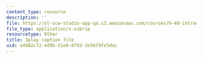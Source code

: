 ```yaml
---
content_type: resource
description: ''
file: https://ol-ocw-studio-app-qa.s3.amazonaws.com/courses/9-40-introduction-to-neural-computation-spring-2018/e4982c724d9b51e88f933e58f9fe5dac_VQXxs59Eiak.vtt
file_type: application/x-subrip
resourcetype: Other
title: 3play caption file
uid: e4982c72-4d9b-51e8-8f93-3e58f9fe5dac
---
```

